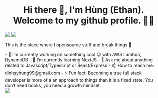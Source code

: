 <h1 align='center'>Hi there 👋, I'm Hùng (Ethan). Welcome to my github profile. 👨‍💻</h1>
<div >
  <img src="https://user-images.githubusercontent.com/34293141/179540336-f206e4e2-9280-470d-879f-f2a63b2b5f1d.gif"/>
  <img src="https://user-images.githubusercontent.com/34293141/179541250-9070b831-2379-4a67-a8a8-196bfbf2daa2.gif"/>
</div>

This is the place where I opensource stuff and break things 🤣
<div style={display: 'flex'}>
     <div>
          - 🔭  I’m currently working on something cool 😉 with AWS Lambda, DynamoDB
          - 🌱  I’m currently learning NextJS
          - 💬  Ask me about anything related to Javascript/Typescript or React/Express
          - 📫  How to reach me: dinhsyhung99@gmail.com
          - ⚡  Fun fact: Becoming a true full stack developer is more of a an approach to things than it is a fixed state. You don’t need books, you need a growth mindset.
     </div>
     <div>
          <img src="https://hungds99.githubusercontent.com/34293141/179542489-ae5c93b8-1290-4af1-8ae4-5ae5b0b8008f.gif" />
     </div>
</div>


